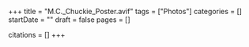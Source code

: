 +++
title = "M.C._Chuckie_Poster.avif"
tags = ["Photos"]
categories = []
startDate = ""
draft = false
pages = []

citations = []
+++

